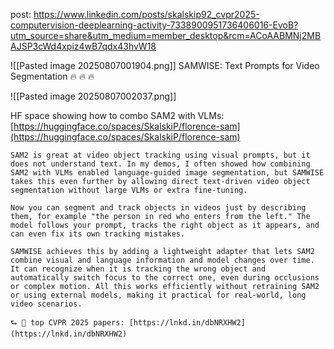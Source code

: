 
post: https://www.linkedin.com/posts/skalskip92_cvpr2025-computervision-deeplearning-activity-7338900951736406016-EvoB?utm_source=share&utm_medium=member_desktop&rcm=ACoAABMNj2MBAJSP3cWd4xpiz4wB7qdx43hvW18

![[Pasted image 20250807001904.png]]
SAMWISE: Text Prompts for Video Segmentation 🔥 🔥 🔥  

![[Pasted image 20250807002037.png]]


HF space showing how to combo SAM2 with VLMs: [https://huggingface.co/spaces/SkalskiP/florence-sam](https://huggingface.co/spaces/SkalskiP/florence-sam)


```
SAM2 is great at video object tracking using visual prompts, but it does not understand text. In my demos, I often showed how combining SAM2 with VLMs enabled language-guided image segmentation, but SAMWISE takes this even further by allowing direct text-driven video object segmentation without large VLMs or extra fine-tuning.  
  
Now you can segment and track objects in videos just by describing them, for example "the person in red who enters from the left." The model follows your prompt, tracks the right object as it appears, and can even fix its own tracking mistakes.  
  
SAMWISE achieves this by adding a lightweight adapter that lets SAM2 combine visual and language information and model changes over time. It can recognize when it is tracking the wrong object and automatically switch focus to the correct one, even during occlusions or complex motion. All this works efficiently without retraining SAM2 or using external models, making it practical for real-world, long video scenarios.  
  
⮑ 🔗 top CVPR 2025 papers: [https://lnkd.in/dbNRXHW2](https://lnkd.in/dbNRXHW2)
```
